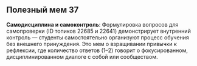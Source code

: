 ## Полезный мем 37

**Самодисциплина и самоконтроль**: Формулировка вопросов для самопроверки (ID топиков 22685 и 22641) демонстрирует внутренний контроль — студенты самостоятельно организуют процесс обучения без внешнего принуждения. Это мем о взращивании привычки к рефлексии, где количество ответов (1–2) говорит о фокусированном, дисциплинированном диалоге с собой или сообществом.